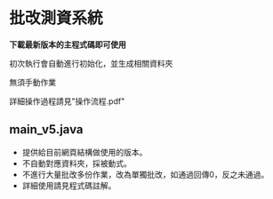 # 批改測資系統
**下載最新版本的主程式碼即可使用**

初次執行會自動進行初始化，並生成相關資料夾

無須手動作業

詳細操作過程請見"操作流程.pdf"

## main_v5.java
- 提供給目前網頁結構做使用的版本。
- 不自動對應資料夾，採被動式。
- 不進行大量批改多份作業，改為單獨批改，如通過回傳0，反之未通過。
- 詳細使用請見程式碼註解。

